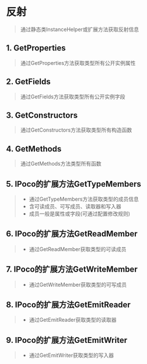 # 反射
>通过静态类InstanceHelper或扩展方法获取反射信息

## 1. GetProperties
>通过GetProperties方法获取类型所有公开实例属性

## 2. GetFields
>通过GetFields方法获取类型所有公开实例字段

## 3. GetConstructors
>通过GetConstructors方法获取类型所有构造函数

## 4. GetMethods
>通过GetMethods方法类型所有函数

## 5. IPoco的扩展方法GetTypeMembers
>* 通过GetTypeMembers方法获取类型的成员信息
>* 含可读成员、可写成员、读取器和写入器
>* 成员一般是属性或字段(可通过配置修改规则)

## 6. IPoco的扩展方法GetReadMember
>* 通过GetReadMember获取类型的可读成员

## 7. IPoco的扩展方法GetWriteMember
>* 通过GetWriteMember获取类型的可写成员


## 8. IPoco的扩展方法GetEmitReader
>* 通过GetEmitReader获取类型的读取器

## 9. IPoco的扩展方法GetEmitWriter
>* 通过GetEmitWriter获取类型的写入器